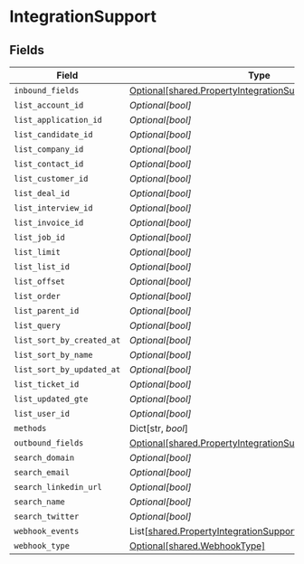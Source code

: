 # IntegrationSupport


## Fields

| Field                                                                                                                        | Type                                                                                                                         | Required                                                                                                                     | Description                                                                                                                  |
| ---------------------------------------------------------------------------------------------------------------------------- | ---------------------------------------------------------------------------------------------------------------------------- | ---------------------------------------------------------------------------------------------------------------------------- | ---------------------------------------------------------------------------------------------------------------------------- |
| `inbound_fields`                                                                                                             | [Optional[shared.PropertyIntegrationSupportInboundFields]](../../models/shared/propertyintegrationsupportinboundfields.md)   | :heavy_minus_sign:                                                                                                           | N/A                                                                                                                          |
| `list_account_id`                                                                                                            | *Optional[bool]*                                                                                                             | :heavy_minus_sign:                                                                                                           | N/A                                                                                                                          |
| `list_application_id`                                                                                                        | *Optional[bool]*                                                                                                             | :heavy_minus_sign:                                                                                                           | N/A                                                                                                                          |
| `list_candidate_id`                                                                                                          | *Optional[bool]*                                                                                                             | :heavy_minus_sign:                                                                                                           | N/A                                                                                                                          |
| `list_company_id`                                                                                                            | *Optional[bool]*                                                                                                             | :heavy_minus_sign:                                                                                                           | N/A                                                                                                                          |
| `list_contact_id`                                                                                                            | *Optional[bool]*                                                                                                             | :heavy_minus_sign:                                                                                                           | N/A                                                                                                                          |
| `list_customer_id`                                                                                                           | *Optional[bool]*                                                                                                             | :heavy_minus_sign:                                                                                                           | N/A                                                                                                                          |
| `list_deal_id`                                                                                                               | *Optional[bool]*                                                                                                             | :heavy_minus_sign:                                                                                                           | N/A                                                                                                                          |
| `list_interview_id`                                                                                                          | *Optional[bool]*                                                                                                             | :heavy_minus_sign:                                                                                                           | N/A                                                                                                                          |
| `list_invoice_id`                                                                                                            | *Optional[bool]*                                                                                                             | :heavy_minus_sign:                                                                                                           | N/A                                                                                                                          |
| `list_job_id`                                                                                                                | *Optional[bool]*                                                                                                             | :heavy_minus_sign:                                                                                                           | N/A                                                                                                                          |
| `list_limit`                                                                                                                 | *Optional[bool]*                                                                                                             | :heavy_minus_sign:                                                                                                           | N/A                                                                                                                          |
| `list_list_id`                                                                                                               | *Optional[bool]*                                                                                                             | :heavy_minus_sign:                                                                                                           | N/A                                                                                                                          |
| `list_offset`                                                                                                                | *Optional[bool]*                                                                                                             | :heavy_minus_sign:                                                                                                           | N/A                                                                                                                          |
| `list_order`                                                                                                                 | *Optional[bool]*                                                                                                             | :heavy_minus_sign:                                                                                                           | N/A                                                                                                                          |
| `list_parent_id`                                                                                                             | *Optional[bool]*                                                                                                             | :heavy_minus_sign:                                                                                                           | N/A                                                                                                                          |
| `list_query`                                                                                                                 | *Optional[bool]*                                                                                                             | :heavy_minus_sign:                                                                                                           | N/A                                                                                                                          |
| `list_sort_by_created_at`                                                                                                    | *Optional[bool]*                                                                                                             | :heavy_minus_sign:                                                                                                           | N/A                                                                                                                          |
| `list_sort_by_name`                                                                                                          | *Optional[bool]*                                                                                                             | :heavy_minus_sign:                                                                                                           | N/A                                                                                                                          |
| `list_sort_by_updated_at`                                                                                                    | *Optional[bool]*                                                                                                             | :heavy_minus_sign:                                                                                                           | N/A                                                                                                                          |
| `list_ticket_id`                                                                                                             | *Optional[bool]*                                                                                                             | :heavy_minus_sign:                                                                                                           | N/A                                                                                                                          |
| `list_updated_gte`                                                                                                           | *Optional[bool]*                                                                                                             | :heavy_minus_sign:                                                                                                           | N/A                                                                                                                          |
| `list_user_id`                                                                                                               | *Optional[bool]*                                                                                                             | :heavy_minus_sign:                                                                                                           | N/A                                                                                                                          |
| `methods`                                                                                                                    | Dict[str, *bool*]                                                                                                            | :heavy_minus_sign:                                                                                                           | N/A                                                                                                                          |
| `outbound_fields`                                                                                                            | [Optional[shared.PropertyIntegrationSupportOutboundFields]](../../models/shared/propertyintegrationsupportoutboundfields.md) | :heavy_minus_sign:                                                                                                           | N/A                                                                                                                          |
| `search_domain`                                                                                                              | *Optional[bool]*                                                                                                             | :heavy_minus_sign:                                                                                                           | N/A                                                                                                                          |
| `search_email`                                                                                                               | *Optional[bool]*                                                                                                             | :heavy_minus_sign:                                                                                                           | N/A                                                                                                                          |
| `search_linkedin_url`                                                                                                        | *Optional[bool]*                                                                                                             | :heavy_minus_sign:                                                                                                           | N/A                                                                                                                          |
| `search_name`                                                                                                                | *Optional[bool]*                                                                                                             | :heavy_minus_sign:                                                                                                           | N/A                                                                                                                          |
| `search_twitter`                                                                                                             | *Optional[bool]*                                                                                                             | :heavy_minus_sign:                                                                                                           | N/A                                                                                                                          |
| `webhook_events`                                                                                                             | List[[shared.PropertyIntegrationSupportWebhookEvents](../../models/shared/propertyintegrationsupportwebhookevents.md)]       | :heavy_minus_sign:                                                                                                           | N/A                                                                                                                          |
| `webhook_type`                                                                                                               | [Optional[shared.WebhookType]](../../models/shared/webhooktype.md)                                                           | :heavy_minus_sign:                                                                                                           | N/A                                                                                                                          |